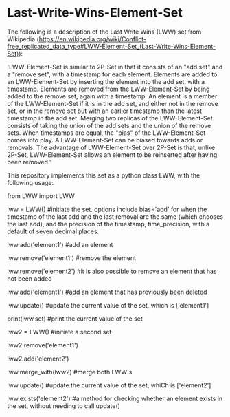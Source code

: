# Last-Write-Wins-Element-Set
The following is a description of the Last Write Wins (LWW) set from Wikipedia (https://en.wikipedia.org/wiki/Conflict-free_replicated_data_type#LWW-Element-Set_(Last-Write-Wins-Element-Set)):

'LWW-Element-Set is similar to 2P-Set in that it consists of an "add set" and a "remove set", with a timestamp for each element. Elements are added to an LWW-Element-Set by inserting the element into the add set, with a timestamp. Elements are removed from the LWW-Element-Set by being added to the remove set, again with a timestamp. An element is a member of the LWW-Element-Set if it is in the add set, and either not in the remove set, or in the remove set but with an earlier timestamp than the latest timestamp in the add set. Merging two replicas of the LWW-Element-Set consists of taking the union of the add sets and the union of the remove sets. When timestamps are equal, the "bias" of the LWW-Element-Set comes into play. A LWW-Element-Set can be biased towards adds or removals. The advantage of LWW-Element-Set over 2P-Set is that, unlike 2P-Set, LWW-Element-Set allows an element to be reinserted after having been removed.'

This repository implements this set as a python class LWW, with the following usage:

from LWW import LWW

lww = LWW()  #initiate the set.  options include bias='add' for when the timestamp of the last add and the last removal are    the same (which chooses the last add), and the precision of the timestamp, time_precision, with a default of seven decimal places.

lww.add('element1')  #add an element

lww.remove('element1')  #remove the element

lww.remove('element2')  #it is also possible to remove an element that has not been added

lww.add('element1')  #add an element that has previously been deleted

lww.update()  #update the current value of the set, which is ['element1']

print(lww.set) #print the current value of the set

lww2 = LWW()  #initiate a second set

lww2.remove('element1')

lww2.add('element2')

lww.merge_with(lww2) #merge both LWW's

lww.update()   #update the current value of the set, whiCh is ['element2']

lww.exists('element2')    #a method for checking whether an element exists in the set, without needing to call update()


